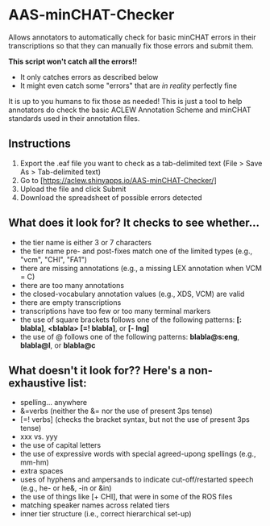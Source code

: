 # AAS-minCHAT-Checker
Allows annotators to automatically check for basic minCHAT errors in their transcriptions so that they can manually fix those errors and submit them.


**This script won't catch all the errors!!**

* It only catches errors as described below
* It might even catch some "errors" that are _in reality_ perfectly fine

It is up to you humans to fix those as needed! This is just a tool to help annotators do check the basic ACLEW Annotation Scheme and minCHAT standards used in their annotation files.


## Instructions

1. Export the .eaf file you want to check as a tab-delimited text (File > Save As > Tab-delimited text)
2. Go to [https://aclew.shinyapps.io/AAS-minCHAT-Checker/]
3. Upload the file and click Submit
4. Download the spreadsheet of possible errors detected

## What does it look for? It checks to see whether...

* the tier name is either 3 or 7 characters
* the tier name pre- and post-fixes match one of the limited types (e.g., "vcm", "CHI", "FA1")
* there are missing annotations (e.g., a missing LEX annotation when VCM = C)
* there are too many annotations
* the closed-vocabulary annotation values (e.g., XDS, VCM) are valid
* there are empty transcriptions
* transcriptions have too few or too many terminal markers
* the use of square brackets follows one of the following patterns: **[: blabla]**, **\<blabla\> [=! blabla]**, or **[- lng]**
* the use of @ follows one of the following patterns: **blabla@s:eng**, **blabla@l**, or **blabla@c**

## What doesn't it look for?? Here's a non-exhaustive list: 
  
* spelling... anywhere
* &=verbs (neither the &= nor the use of present 3ps tense)
* \[=! verbs] (checks the bracket syntax, but not the use of present 3ps tense)
* xxx vs. yyy
* the use of capital letters
* the use of expressive words with special agreed-upong spellings (e.g., mm-hm)
* extra spaces
* uses of hyphens and ampersands to indicate cut-off/restarted speech (e.g., he- or he&, -in or &in)
* the use of things like [+ CHI], that were in some of the ROS files
* matching speaker names across related tiers
* inner tier structure (i.e., correct hierarchical set-up)
  
